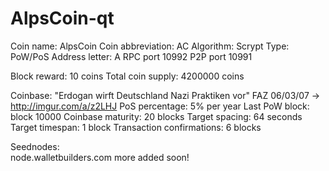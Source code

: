 # AlpsCoin-qt
Coin name:	AlpsCoin
Coin abbreviation:	AC
Algorithm:	Scrypt
Type:	PoW/PoS
Address letter:	A
RPC port	10992
P2P port	10991

Block reward:	10 coins
Total coin supply:	4200000 coins


Coinbase: "Erdogan wirft Deutschland Nazi Praktiken vor" 
FAZ 06/03/07 -> http://imgur.com/a/z2LHJ
PoS percentage:	5% per year
Last PoW block:	block 10000
Coinbase maturity:	20 blocks
Target spacing:	64 seconds
Target timespan:	1 block
Transaction confirmations:	6 blocks

Seednodes:	
node.walletbuilders.com
more added soon!
